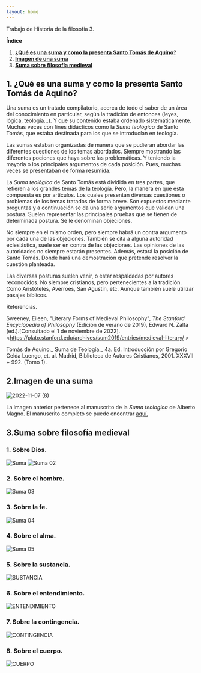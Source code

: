```yaml
---
layout: home 
---
```

Trabajo de Historia de la filosofía 3. 

**Índice**
1. [**¿Qué es una suma y como la presenta Santo Tomás de Aquino**?](#id1)
2. [**Imagen de una suma**](#id2) 
3. [**Suma sobre filosofía medieval**](#id3)

## **1. ¿Qué es una suma y como la presenta Santo Tomás de Aquino?**<a name="id1"></a> 

Una suma es un tratado compilatorio, acerca de todo el saber de un área del
conocimiento en particular, según la tradición de entonces (leyes, lógica,
teología...). Y que su contenido estaba ordenado sistemáticamente. Muchas veces
con fines didácticos como la _Suma teológica_ de Santo Tomás, que estaba destinada
para los que se introducían en teología.

Las sumas estaban organizadas de manera que se pudieran abordar las diferentes
cuestiones de los temas abordados. Siempre mostrando las diferentes pociones que
haya sobre las problemáticas. Y teniendo la mayoría o los principales argumentos
de cada posición. Pues, muchas veces se presentaban de forma resumida.

La _Suma teológica_ de Santo Tomás está dividida en tres partes, que refieren a los
grandes temas de la teología. Pero, la manera en que esta compuesta es por
artículos. Los cuales presentan diversas cuestiones o problemas de los temas
tratados de forma breve. Son expuestos mediante preguntas y a continuación se da
una serie argumentos que validan una postura. Suelen representar las principales
pruebas que se tienen de determinada postura. Se le denominan objeciones.

No siempre en el mismo orden, pero siempre habrá un contra argumento por cada
una de las objeciones. También se cita a alguna autoridad eclesiástica, suele ser en
contra de las objeciones. Las opiniones de las autoridades no siempre estarán
presentes. Además, estará la posición de Santo Tomás. Donde hará una
demostración que pretende resolver la cuestión planteada.

Las diversas posturas suelen venir, o estar respaldadas por autores reconocidos.
No siempre cristianos, pero pertenecientes a la tradición. Como Aristóteles,
Averroes, San Agustín, etc. Aunque también suele utilizar pasajes bíblicos.

Referencias.

Sweeney, Eileen, "Literary Forms of Medieval Philosophy", _The Stanford
    Encyclopedia of Philosophy_ (Edición de verano de 2019), Edward N. Zalta (ed.).[Consultado el 1 de noviembre de 2022].
    <https://plato.stanford.edu/archives/sum2019/entries/medieval-literary/ >

Tomás de Aquino._ Suma de Teología._ 4a. Ed. Introducción por Gregorio Celda
    Luengo, et. al. Madrid, Biblioteca de Autores Cristianos, 2001. XXXVII + 992.
    (Tomo 1).

## **2.Imagen de una suma**<a name="id2"></a>
![2022-11-07 (8)](https://user-images.githubusercontent.com/119964547/206098139-29ff22ff-5fa0-410d-bfbb-5748d16b69b6.png)

La imagen anterior pertenece al manuscrito de la _Suma teologica_ de Alberto Magno. El manuscrito completo se puede encontrar [aquí.](https://gallica.bnf.fr/ark:/12148/btv1b10557304x)

## **3.Suma sobre filosofía medieval**<a name="id3"></a>

### 1. Sobre Dios. 

![Suma ](https://user-images.githubusercontent.com/119964547/206886019-4a092bfc-4deb-4fa5-b01b-0209cb2bd302.jpg)
![Suma 02](https://user-images.githubusercontent.com/119964547/206886021-aca51222-b817-4552-a88d-e7a9f804035d.jpg)

### 2. Sobre el hombre. 

![Suma 03](https://user-images.githubusercontent.com/119964547/206886054-936d4166-a126-4b61-b69f-d7342a6ab661.jpg)

### 3. Sobre la fe. 

![Suma 04](https://user-images.githubusercontent.com/119964547/206886089-ce2334de-4123-4f0b-8edf-2a146c6de982.jpg)

### 4. Sobre el alma. 

![Suma 05](https://user-images.githubusercontent.com/119964547/206886114-0a30daa3-3567-42e3-bc06-4f4a616fea4f.jpg)

### 5. Sobre la sustancia. 

![SUSTANCIA](https://user-images.githubusercontent.com/119964547/206886140-8ae93090-9b31-480e-952b-51ea5d2e7a14.jpg)

### 6. Sobre el entendimiento. 

![ENTENDIMIENTO](https://user-images.githubusercontent.com/119964547/206886158-d2ca5bec-0600-4e79-86b2-c6b943335a27.jpg)

### 7. Sobre la contingencia. 

![CONTINGENCIA](https://user-images.githubusercontent.com/119964547/206886169-ada5dee0-ebcc-4b5f-a077-e8627ccd29fc.jpg)

### 8. Sobre el cuerpo. 

![CUERPO](https://user-images.githubusercontent.com/119964547/206886185-7f97230b-d64d-4f61-b8c1-3622afd0e3e8.jpg)
